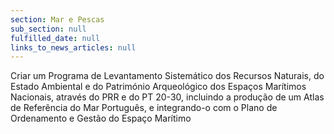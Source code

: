 ```yaml
---
section: Mar e Pescas
sub_section: null
fulfilled_date: null
links_to_news_articles: null
---
```


Criar um Programa de Levantamento Sistemático dos Recursos Naturais, do Estado Ambiental e do Património Arqueológico dos Espaços Marítimos Nacionais, através do PRR e do PT 20-30, incluindo a produção de um Atlas de Referência do Mar Português, e integrando-o com o Plano de Ordenamento e Gestão do Espaço Marítimo
